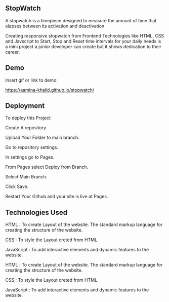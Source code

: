 ## StopWatch
A stopwatch is a timepiece designed to measure the amount of time that elapses between its activation and deactivation.

Creating responsive stopwatch from Frontend Technologies like HTML, CSS and Javscript to Start, Stop and Reset time intervals for your daily needs is a mini project a junior developer can create but it shows dedication to their career.

## Demo
Insert gif or link to demo:

https://aamina-khalid.github.io/stopwatch/

## Deployment
To deploy this Project

Create A repository.

Upload Your Folder to main branch.

Go to repository settings.

In settings go to Pages.

From Pages select Deploy from Branch.

Select Main Branch.

Click Save.

Restart Your Github and your site is live at Pages.


## Technologies Used

HTML : To create Layout of the website. The standard markup language for creating the structure of the website.

CSS : To style the Layout creted from HTML.

JavaScript : To add interactive elements and dynamic features to the website.



HTML : To create Layout of the website. The standard markup language for creating the structure of the website.

CSS : To style the Layout creted from HTML.

JavaScript : To add interactive elements and dynamic features to the website.

